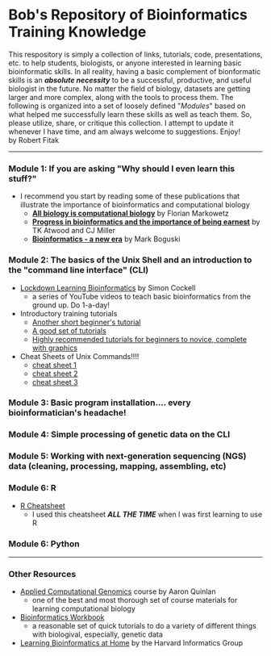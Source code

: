 # Bob's Repository of Bioinformatics Training Knowledge
This respository is simply a collection of links, tutorials, code, presentations, etc. to help students, biologists, or anyone interested in learning basic bioinformatic skills. In all reality, having a basic complement of bionformatic skills is an ___absolute necessity___ to be a successful, productive, and useful biologist in the future.  No matter the field of biology, datasets are getting larger and more complex, along with the tools to process them.  The following is organized into a set of loosely defined "_Modules_" based on what helped me successfully learn these skills as well as teach them.  So, please utilize, share, or critique this collection.  I attempt to update it whenever I have time, and am always welcome to suggestions.  Enjoy!
<br>
by Robert Fitak

---

### Module 1: If you are asking "Why should I even learn this stuff?"
- I recommend you start by reading some of these publications that illustrate the importance of bioinformatics and computational biology
  - __[All biology is computational biology](https://doi.org/10.1371/journal.pbio.2002050)__ by Florian Markowetz
  - __[Progress in bioinformatics and the importance of being earnest](https://doi.org/10.1016/s1387-2656(02)08003-1)__ by TK Atwood and CJ Miller
  - __[Bioinformatics - a new era](https://doi.org/10.1016/S0167-7799(98)00125-5)__ by Mark Boguski
  
  
### Module 2:  The basics of the Unix Shell and an introduction to the "command line interface" (CLI)
- [Lockdown Learning Bioinformatics](https://www.youtube.com/watch?v=butxOf_fxTY&list=PLzfP3sCXUnxEu5S9oXni1zmc1sjYmT1L9) by Simon Cockell
  - a series of YouTube videos to teach basic bioinformatics from the ground up.  Do 1-a-day!
- Introductory training tutorials
  - [Another short beginner's tutorial](https://dbsloan.github.io/TS2018/exercises/unix_commands.html)
  - [A good set of tutorials](http://www.ee.surrey.ac.uk/Teaching/Unix/)
  - [Highly recommended tutorials for beginners to novice, complete with graphics](https://swcarpentry.github.io/shell-novice/)
- Cheat Sheets of Unix Commands!!!!
  - [cheat sheet 1](./pdf/cheatsheet1.pdf)
  - [cheat sheet 2](./pdf/cheatsheet2.pdf)
  - [cheat sheet 3](./pdf/cheatsheet3.pdf)

### Module 3:  Basic program installation.... every bioinformatician's headache!


### Module 4:  Simple processing of genetic data on the CLI


### Module 5:  Working with next-generation sequencing (NGS) data (cleaning, processing, mapping, assembling, etc)


### Module 6:  R
- [R Cheatsheet](./pdf/Rcard.pdf)
  - I used this cheatsheet ___ALL THE TIME___ when I was first learning to use R


### Module 6:  Python

---

### Other Resources
- [Applied Computational Genomics](https://github.com/quinlan-lab/applied-computational-genomics) course by Aaron Quinlan
  - one of the best and most thorough set of course materials for learning computational biology
- [Bioinformatics Workbook](https://bioinformaticsworkbook.org)
  - a reasonable set of quick tutorials to do a variety of different things with biologival, especially, genetic data
- [Learning Bioinformatics at Home](https://github.com/harvardinformatics/learning-bioinformatics-at-home) by the Harvard Informatics Group
